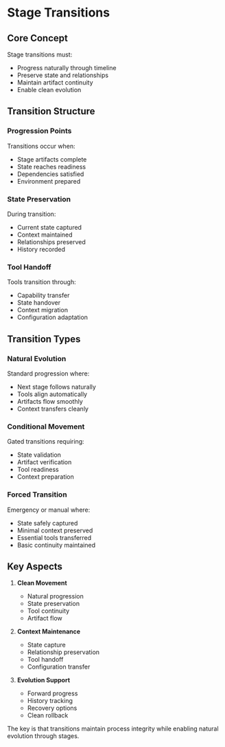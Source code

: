 # Stage Transitions

## Core Concept

Stage transitions must:
- Progress naturally through timeline
- Preserve state and relationships
- Maintain artifact continuity
- Enable clean evolution

## Transition Structure

### Progression Points
Transitions occur when:
- Stage artifacts complete
- State reaches readiness
- Dependencies satisfied
- Environment prepared

### State Preservation
During transition:
- Current state captured
- Context maintained
- Relationships preserved
- History recorded

### Tool Handoff
Tools transition through:
- Capability transfer
- State handover
- Context migration
- Configuration adaptation

## Transition Types

### Natural Evolution
Standard progression where:
- Next stage follows naturally
- Tools align automatically
- Artifacts flow smoothly
- Context transfers cleanly

### Conditional Movement
Gated transitions requiring:
- State validation
- Artifact verification
- Tool readiness
- Context preparation

### Forced Transition
Emergency or manual where:
- State safely captured
- Minimal context preserved
- Essential tools transferred
- Basic continuity maintained

## Key Aspects

1. **Clean Movement**
   - Natural progression
   - State preservation
   - Tool continuity
   - Artifact flow

2. **Context Maintenance**
   - State capture
   - Relationship preservation
   - Tool handoff
   - Configuration transfer

3. **Evolution Support**
   - Forward progress
   - History tracking
   - Recovery options
   - Clean rollback

The key is that transitions maintain process integrity while enabling natural evolution through stages.